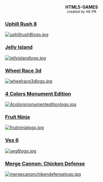 <p align="center">
    <b>HTML5-GAMES</b><br>
    <sup>created by AK PR</sup>
<br>
</p>

### [Uphill Rush 8](https://html5.gamedistribution.com/16c1f72a94d24be7afb1bcd5f45914b1/)
[![uphillrush8logo.jpg](https://img.gamedistribution.com/featured/16c1f72a94d24be7afb1bcd5f45914b1.jpg)](https://html5.gamedistribution.com/16c1f72a94d24be7afb1bcd5f45914b1/)

### [Jelly Island](https://html5.gamedistribution.com/52ccf73261f240928c46eba6217b3551/)
[![jellyislandlogo.jpg](https://img.gamedistribution.com/52ccf73261f240928c46eba6217b3551-512x384.jpeg)](https://html5.gamedistribution.com/52ccf73261f240928c46eba6217b3551/)

### [Wheel Race 3d](https://html5.gamedistribution.com/9246a8c1ce95442cb501f02beb5aa32d/)
[![wheelrace3dlogo.jpg](https://www.roundgames.net/wp-content/uploads/2021/10/Wheel-Race-3D.jpg)](https://html5.gamedistribution.com/9246a8c1ce95442cb501f02beb5aa32d/)

### [4 Colors Monument Edition](https://html5.gamedistribution.com/46172d83ae3d45ce86812531fa40b103/)
[![4colorsmonumenteditionlogo.jpg](https://img.gamedistribution.com/46172d83ae3d45ce86812531fa40b103-1280x720.jpeg)](https://html5.gamedistribution.com/46172d83ae3d45ce86812531fa40b103/)

### [Fruit Ninja](https://html5.gamedistribution.com/2e0f4c7c23b041768bf7869a1ed89669/)
[![fruitninjalogo.jpg](https://img.captain-droid.com/wp-content/uploads/fruit-ninja-main-title.jpg)](https://html5.gamedistribution.com/2e0f4c7c23b041768bf7869a1ed89669/)

### [Vex 6](https://html5.gamedistribution.com/4925e12574364121a48c61c35f649c36/)
[![veg6logo.jpg](https://encrypted-tbn0.gstatic.com/images?q=tbn:ANd9GcTnGVdW9jBZEPJCyIYkKjseexe4El54aKjueg&usqp=CAU)](https://html5.gamedistribution.com/4925e12574364121a48c61c35f649c36/)

### [Merge Cannon: Chicken Defense](https://html5.gamedistribution.com/bec78e2bc19243a6bb7e0939b9154e12/)
[![mergecanonchikendefenselogo.jpg](https://encrypted-tbn0.gstatic.com/images?q=tbn:ANd9GcTlIFItQ4cOAvKVomUsY39ZrgKtwBxDeHtVpg&usqp=CAU)](https://html5.gamedistribution.com/bec78e2bc19243a6bb7e0939b9154e12/)
